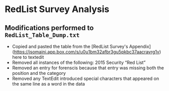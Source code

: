 # RedList Survey Analysis 

## Modifications performed to `RedList_Table_Dump.txt`
* Copied and pasted the table from the [RedList Survey's Appendix] (https://jsomaini.app.box.com/s/u0u1bm32afbr3gu5pkbc37aacravrg1v) here to textedit 
* Removed all instances of the following: 2015 Security “Red List”
* Removed an entry for forenscis because that entry was missing both the position and the category 
* Removed any TextEdit introduced special characters that appeared on the same line as a word in the data  